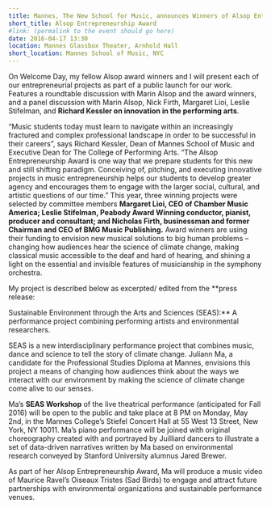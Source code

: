 ```yaml
---
title: Mannes, The New School for Music, announces Winners of Alsop Entrepreneurship Award
short_title: Alsop Entrepreneurship Award
#link: (permalink to the event should go here)
date: 2016-04-17 13:30
location: Mannes Glassbox Theater, Arnhold Hall
short_location: Mannes School of Music, NYC
---
```


On Welcome Day, my fellow Alsop award winners and I will present each of our entrepreneurial projects as part of a public launch for our work. Features a roundtable discussion with Marin Alsop and the award winners, and a panel discussion with Marin Alsop, Nick Firth, Margaret Lioi, Leslie Stifelman, and **Richard Kessler on innovation in the performing arts**.

“Music students today must learn to navigate within an increasingly fractured and complex professional landscape in order to be successful in their careers”, says Richard Kessler, Dean of Mannes School of Music and Executive Dean for The College of Performing Arts. “The Alsop Entrepreneurship Award is one way that we prepare students for this new and still shifting paradigm. Conceiving of, pitching, and executing innovative projects in music entrepreneurship helps our students to develop greater agency and encourages them to engage with the larger social, cultural, and artistic questions of our time.”
This year, three winning projects were selected by committee members **Margaret Lioi, CEO of Chamber Music America; Leslie Stifelman, Peabody Award Winning conductor, pianist, producer and consultant; and Nicholas Firth, businessman and former Chairman and CEO of BMG Music Publishing.** Award winners are using their funding to envision new musical solutions to big human problems – changing how audiences hear the science of climate change, making classical music accessible to the deaf and hard of hearing, and shining a light on the essential and invisible features of musicianship in the symphony orchestra.

My project is described below as excerpted/ edited from the **press release:

Sustainable Environment through the Arts and Sciences (SEAS):** A performance project combining performing artists and environmental researchers.

SEAS is a new interdisciplinary performance project that combines music, dance and science to tell the story of climate change. Juliann Ma, a candidate for the Professional Studies Diploma at Mannes, envisions this project a means of changing how audiences think about the ways we interact with our environment by making the science of climate change come alive to our senses.

Ma’s **SEAS Workshop** of the live theatrical performance (anticipated for Fall 2016) will be open to the public and take place at 8 PM on Monday, May 2nd, in the Mannes College’s Stiefel Concert Hall at 55 West 13 Street, New York, NY 10011. Ma’s piano performance will be joined with original choreography created with and portrayed by Juilliard dancers to illustrate a set of data-driven narratives written by Ma based on environmental research conveyed by Stanford University alumnus Jared Brewer.

As part of her Alsop Entrepreneurship Award, Ma will produce a music video of Maurice Ravel’s Oiseaux Tristes (Sad Birds) to engage and attract future partnerships with environmental organizations and sustainable performance venues.
